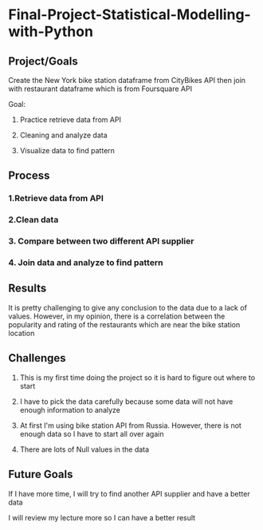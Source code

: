# Final-Project-Statistical-Modelling-with-Python

## Project/Goals
Create the New York bike station dataframe from CityBikes API then join with restaurant dataframe which is from Foursquare API

Goal: 

1. Practice retrieve data from API

2. Cleaning and analyze data

3. Visualize data to find pattern

## Process
### 1.Retrieve data from API
### 2.Clean data
### 3. Compare between two different API supplier
### 4. Join data and analyze to find pattern


## Results
It is pretty challenging to give any conclusion to the data due to a lack of values. However, in my opinion, there is a correlation between the popularity and rating of the restaurants which are near the bike station location

## Challenges 
1. This is my first time doing the project so it is hard to figure out where to start

2. I have to pick the data carefully because some data will not have enough information to analyze

3. At first I'm using bike station API from Russia. However, there is not enough data so I have to start all over again

4. There are lots of Null values in the data

## Future Goals
If I have more time, I will try to find another API supplier and have a better data

I will review my lecture more so I can have a better result

